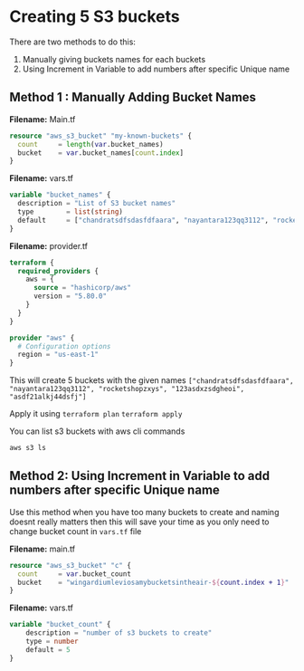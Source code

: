 # Creating 5 S3 buckets 

There are two methods to do this:
1. Manually giving buckets names for each buckets
2. Using Increment in Variable to add numbers after specific Unique name


## Method 1 : Manually Adding Bucket Names

**Filename:** Main.tf

```tf
resource "aws_s3_bucket" "my-known-buckets" {
  count     = length(var.bucket_names) 
  bucket    = var.bucket_names[count.index]
}
```

**Filename:** vars.tf
```tf
variable "bucket_names" {
  description = "List of S3 bucket names"
  type        = list(string)
  default     = ["chandratsdfsdasfdfaara", "nayantara123qq3112", "rocketshopzxys", "123asdxzsdgheoi", "asdf21alkj44dsfj"]
}
```

**Filename:** provider.tf
```tf
terraform {
  required_providers {
    aws = {
      source = "hashicorp/aws"
      version = "5.80.0"
    }
  }
}

provider "aws" {
  # Configuration options
  region = "us-east-1"
}
```

This will create 5 buckets with the given names `["chandratsdfsdasfdfaara", "nayantara123qq3112", "rocketshopzxys", "123asdxzsdgheoi", "asdf21alkj44dsfj"]`

Apply it using 
`terraform plan`
`terraform apply`

You can list s3 buckets with aws cli commands
```bash
aws s3 ls
```

## Method 2: Using Increment in Variable to add numbers after specific Unique name

Use this method when you have too many buckets to create and naming doesnt really matters
then this will save your time as you only need to change bucket count in `vars.tf` file

**Filename:** main.tf

```tf
resource "aws_s3_bucket" "c" {
  count     = var.bucket_count
  bucket    = "wingardiumleviosamybucketsintheair-${count.index + 1}"
}
```

**Filename:** vars.tf
```tf
variable "bucket_count" {
	description = "number of s3 buckets to create"
	type = number
	default = 5
}
```

